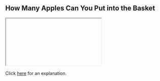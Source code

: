 ##  How Many Apples Can You Put into the Basket 

<iframe></iframe>

Click [here](Explanation.md) for an explanation.

